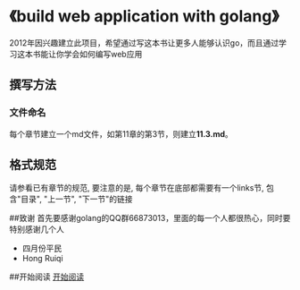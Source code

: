 # 《build web application with golang》
2012年因兴趣建立此项目，希望通过写这本书让更多人能够认识go，而且通过学习这本书能让你学会如何编写web应用

## 撰写方法
### 文件命名
每个章节建立一个md文件，如第11章的第3节，则建立**11.3.md**。

## 格式规范
请参看已有章节的规范, 要注意的是, 每个章节在底部都需要有一个links节, 包含"目录", "上一节", "下一节"的链接

##致谢
首先要感谢golang的QQ群66873013，里面的每一个人都很热心，同时要特别感谢几个人

 - 四月份平民
 - Hong Ruiqi

##开始阅读
[开始阅读](perface.md)
